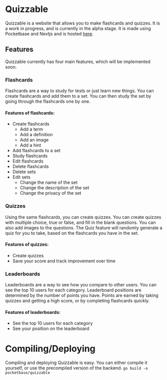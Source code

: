 # Quizzable

Quizzable is a website that allows you to make flashcards and quizzes. It is a work in progress, and is currently in the alpha stage. It is made using Pocketbase and Nextjs and is hosted [here](http://quizzable.trevord.live/).

## Features

Quizzable currently has four main features, which will be implemented soon.

### Flashcards

Flashcards are a way to study for tests or just learn new things. You can create flashcards and add them to a set. You can then study the set by going through the flashcards one by one.

#### Features of flashcards:

- Create flashcards
  - Add a term
  - Add a definition
  - Add an image
  - Add a hint
- Add flashcards to a set
- Study flashcards
- Edit flashcards
- Delete flashcards
- Delete sets
- Edit sets
  - Change the name of the set
  - Change the description of the set
  - Change the privacy of the set

### Quizzes

Using the same flashcards, you can create quizzes. You can create quizzes with multiple choice, true or false, and fill in the blank questions. You can also add images to the questions. The Quiz feature will randomly generate a quiz for you to take, based on the flashcards you have in the set.

#### Features of quizzes:

- Create quizzes
- Save your score and track improvement over time

### Leaderboards

Leaderboards are a way to see how you compare to other users. You can see the top 10 users for each category. Leaderboard positions are determined by the number of points you have. Points are earned by taking quizzes and getting a high score, or by completing flashcards quickly.

#### Features of leaderboards:

- See the top 10 users for each category
- See your position on the leaderboard

# Compiling/Deploying

Compiling and deploying Quizzable is easy. You can either compile it yourself, or use the precompiled version of the backend.
`go build -o pocketbase/quizzable`
